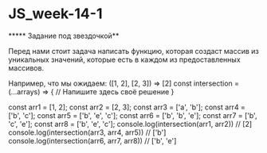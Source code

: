 # JS_week-14-1
***** Задание под звездочкой**

Перед нами стоит задача написать функцию, которая создаст массив из уникальных значений, которые есть в каждом из предоставленных массивов.

Например, что мы ожидаем:  ([1, 2], [2, 3]) => [2]
const intersection = (...arrays) => {
 // Напишите здесь своё решение
}

const arr1 = [1, 2];
const arr2 = [2, 3];
const arr3 = ['a', 'b'];
const arr4 = ['b', 'c'];
const arr5 = ['b', 'e', 'c'];
const arr6 = ['b', 'b', 'e'];
const arr7 = ['b', 'c', 'e'];
const arr8 = ['b', 'e', 'c'];
console.log(intersection(arr1, arr2)) // [2]
console.log(intersection(arr3, arr4, arr5)) // ['b']
console.log(intersection(arr6, arr7, arr8)) // ['b', 'e']
